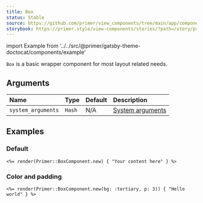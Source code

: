 ```yaml
---
title: Box
status: Stable
source: https://github.com/primer/view_components/tree/main/app/components/primer/box_component.rb
storybook: https://primer.style/view-components/stories/?path=/story/primer-box-component
---
```


import Example from '../../src/@primer/gatsby-theme-doctocat/components/example'

<!-- Warning: AUTO-GENERATED file, do not edit. Add code comments to your Ruby instead <3 -->

`Box` is a basic wrapper component for most layout related needs.

## Arguments

| Name | Type | Default | Description |
| :- | :- | :- | :- |
| `system_arguments` | `Hash` | N/A | [System arguments](/system-arguments) |

## Examples

### Default

<Example src="<div data-view-component=''>Your content here</div>" />

```erb
<%= render(Primer::BoxComponent.new) { "Your content here" } %>
```

### Color and padding

<Example src="<div data-view-component='' class='color-bg-tertiary p-3'>Hello world</div>" />

```erb
<%= render(Primer::BoxComponent.new(bg: :tertiary, p: 3)) { "Hello world" } %>
```
